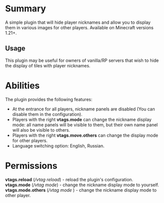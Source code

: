 # Summary
A simple plugin that will hide player nicknames and allow you to display them in various images for other players. Available on Minecraft versions 1.21+.
## Usage
This plugin may be useful for owners of vanilla/RP servers that wish to hide the display of tiles with player nicknames.
# Abilities
The plugin provides the following features: 
- At the entrance for all players, nickname panels are disabled (You can disable them in the configuration). 
- Players with the right **vtags.mode** can change the nickname display mode: all name panels will be visible to them, but their own name panel will also be visible to others.  
- Players with the right **vtags.move.others** can change the display mode for other players. 
- Language switching option: English, Russian.
# Permissions 
**vtags.reload** (_/vtag reload_) - reload the plugin's configuration. <br>
**vtags.mode** (_/vtag mode_) - change the nickname display mode to yourself. <br>
**vtags.mode.others** (_/vtag mode <username>_) - change the nickname display mode to other player.
